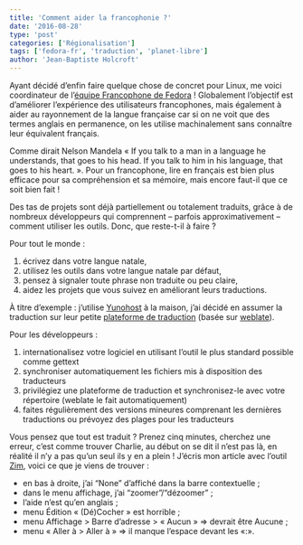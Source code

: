 ```yaml
---
title: 'Comment aider la francophonie ?'
date: '2016-08-28'
type: 'post'
categories: ['Régionalisation']
tags: ['fedora-fr', 'traduction', 'planet-libre']
author: 'Jean-Baptiste Holcroft'
---
```


Ayant décidé d’enfin faire quelque chose de concret pour Linux, me voici
coordinateur de l’[équipe Francophone de
Fedora](https://fedoraproject.org/wiki/L10N_French_Team) ! Globalement
l’objectif est d’améliorer l’expérience des utilisateurs francophones, mais
également à aider au rayonnement de la langue française car si on ne voit
que des termes anglais en permanence, on les utilise machinalement sans
connaître leur équivalent français.

Comme dirait Nelson Mandela « If you talk to a man in a language he
understands, that goes to his head. If you talk to him in his language, that
goes to his heart. ». Pour un francophone, lire en français est bien plus
efficace pour sa compréhension et sa mémoire, mais encore faut-il que ce
soit bien fait !

Des tas de projets sont déjà partiellement ou totalement traduits, grâce à
de nombreux développeurs qui comprennent – parfois approximativement –
comment utiliser les outils. Donc, que reste-t-il à faire ?

Pour tout le monde :

1. écrivez dans votre langue natale,
2. utilisez les outils dans votre langue natale par défaut,
3. pensez à signaler toute phrase non traduite ou peu claire,
4. aidez les projets que vous suivez en améliorant leurs traductions.

À titre d’exemple : j’utilise [Yunohost](http://yunohost.org) à la maison,
j’ai décidé en assumer la traduction sur leur petite [plateforme de
traduction](http://translate.yunohost.org) (basée sur
[weblate](http://weblate.org)).

Pour les développeurs :

1. internationalisez votre logiciel en utilisant l’outil le plus standard
   possible comme gettext
2. synchroniser automatiquement les fichiers mis à disposition des traducteurs
3. privilégiez une plateforme de traduction et synchronisez-le avec votre
   répertoire (weblate le fait automatiquement)
4. faites régulièrement des versions mineures comprenant les dernières
   traductions ou prévoyez des plages pour les traducteurs


Vous pensez que tout est traduit ? Prenez cinq minutes, cherchez une erreur,
c’est comme trouver Charlie, au début on se dit il n’est pas là, en réalité
il n’y a pas qu’un seul ils y en a plein ! J’écris mon article avec l’outil
[Zim](http://zim-wiki.org), voici ce que je viens de trouver :

* en bas à droite, j’ai “None” d’affiché dans la barre contextuelle ;
* dans le menu affichage, j’ai “zoomer”/“dézoomer” ;
* l’aide n’est qu’en anglais ;
* menu Édition « (Dé)Cocher » est horrible ;
* menu Affichage > Barre d’adresse > « Aucun » ⇒ devrait être Aucune ;
* menu « Aller à > Aller à » => il manque l’espace devant les «:».
